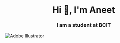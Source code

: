 <h1 align="center">Hi 👋, I'm Aneet</h1>
<h3 align="center">I am a student at BCIT</h3>

<img src="https://img.shields.io/badge/Adobe%20Illustrator-FF9A00?style=for-the-badge&logo=adobe-illustrator&logoColor=white" alt="Adobe Illustrator">
